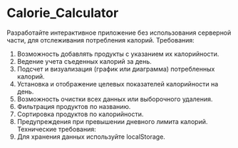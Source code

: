 # Calorie_Calculator
Разработайте интерактивное приложение без использования серверной части, для отслеживания потребления калорий.
Требования:
1.	Возможность добавлять продукты с указанием их калорийности.
2.	Ведение учета съеденных калорий за день.
3.	Подсчет и визуализация (график или диаграмма) потребленных калорий.
4.	Установка и отображение целевых показателей калорийности на день.
5.	Возможность очистки всех данных или выборочного удаления.
6.	Фильтрация продуктов по названию.
7.	Сортировка продуктов по калорийности.
8.	Предупреждения при превышении дневного лимита калорий.
	Технические требования:
1.	Для хранения данных используйте localStorage.
